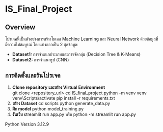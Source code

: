 # IS_Final_Project

## Overview
โปรเจคนี้เป็นตัวอย่างการสร้างโมเดล Machine Learning และ Neural Network ด้วยข้อมูลที่มีความไม่สมบูรณ์ โดยแบ่งออกเป็น 2 ชุดข้อมูล:
- **Dataset1:** การจำแนกประเภทและการจัดกลุ่ม (Decision Tree & K-Means)
- **Dataset2:** การจำแนกรูป (CNN)

## การติดตั้งและรันโปรเจค
1. **Clone repository และสร้าง Virtual Environment**  
   git clone <repository_url>
   cd IS_final_project
   python -m venv venv
   venv\Scripts\activate
   pip install -r requirements.txt
2. **สร้าง Dataset**
    cd scripts
    python generate_data.py
3. **ฝึก model**
    python model_training.py
4. **รันเว็บ**
    streamlit run app.py หรือ python -m streamlit run app.py

Python Version 3.12.9